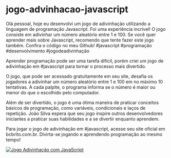 # jogo-advinhacao-javascript

Olá pessoal, hoje eu desenvolvi um jogo de adivinhação utilizando a linguagem de programação Javascript. Foi uma experiência incrível! O jogo consiste em adivinhar um número aleatório entre 1 e 100. Se você quer aprender mais sobre Javascript, recomendo que tente fazer este jogo também. Confira o código no meu Github! #javascript #programação #desenvolvimento #jogodeadivinhação

Aprender programação pode ser uma tarefa difícil, porém criei um jogo de adivinhação em #javascript para tornar o processo mais divertido.

O jogo, que pode ser acessado gratuitamente em seu site, desafia os jogadores a adivinhar um número aleatório entre 1 e 100 em no máximo 10 tentativas. A cada palpite, o programa informa se o número é maior ou menor do que o escolhido pelo computador.

Além de ser divertido, o jogo é uma ótima maneira de praticar conceitos básicos de programação, como variáveis, condicionais e laços de repetição. João Silva espera que seu jogo inspire outros desenvolvedores iniciantes a praticar suas habilidades e a se divertir enquanto aprendem.

Para jogar o jogo de adivinhação em #javascript, acesse seu site oficial em bcbrito.com.br. Divirta-se jogando e aprendendo programação ao mesmo tempo!


 [![Jogo Adivinhação com JavaScript](https://i.ytimg.com/vi/HDKkUxGGy7g/hqdefault.jpg?sqp=-oaymwEcCNACELwBSFXyq4qpAw4IARUAAIhCGAFwAcABBg==&rs=AOn4CLAgSZojvROBuCrqNEmXJ_CVCzKAzA)](https://www.youtube.com/watch?v=HDKkUxGGy7g)

